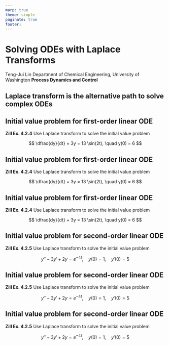 ```yaml
---
marp: true
theme: simple
paginate: true
footer:
---
```

<!-- Marp for VS Code v1.5.2 -->

<!-- headingDivider: 2 -->
<!-- _class: cover -->
# Solving ODEs with Laplace Transforms

Teng-Jui Lin
Department of Chemical Engineering, University of Washington
**Process Dynamics and Control**

## Laplace transform is the alternative path to solve complex ODEs

## Initial value problem for first-order linear ODE

**Zill Ex. 4.2.4** Use Laplace transform to solve the initial value problem

$$
\dfrac{dy}{dt} + 3y = 13 \sin(2t), \quad y(0) = 6
$$

## Initial value problem for first-order linear ODE

**Zill Ex. 4.2.4** Use Laplace transform to solve the initial value problem

$$
\dfrac{dy}{dt} + 3y = 13 \sin(2t), \quad y(0) = 6
$$

## Initial value problem for first-order linear ODE

**Zill Ex. 4.2.4** Use Laplace transform to solve the initial value problem

$$
\dfrac{dy}{dt} + 3y = 13 \sin(2t), \quad y(0) = 6
$$

## Initial value problem for second-order linear ODE

**Zill Ex. 4.2.5** Use Laplace transform to solve the initial value problem

$$
y'' - 3y' + 2y = e^{-4t}, \quad y(0) = 1, \quad y'(0) = 5
$$

## Initial value problem for second-order linear ODE

**Zill Ex. 4.2.5** Use Laplace transform to solve the initial value problem

$$
y'' - 3y' + 2y = e^{-4t}, \quad y(0) = 1, \quad y'(0) = 5
$$

## Initial value problem for second-order linear ODE

**Zill Ex. 4.2.5** Use Laplace transform to solve the initial value problem

$$
y'' - 3y' + 2y = e^{-4t}, \quad y(0) = 1, \quad y'(0) = 5
$$